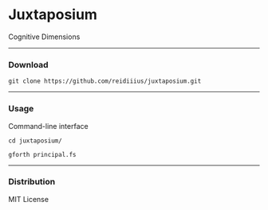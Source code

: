 # Juxtaposium
Cognitive Dimensions

---

### Download

    git clone https://github.com/reidiiius/juxtaposium.git

---

### Usage
Command-line interface

    cd juxtaposium/

    gforth principal.fs

---

### Distribution
MIT License

